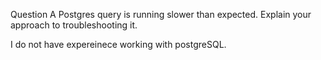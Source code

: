 Question
A Postgres query is running slower than expected. Explain your approach to
troubleshooting it.



I do not have expereinece working with postgreSQL.
